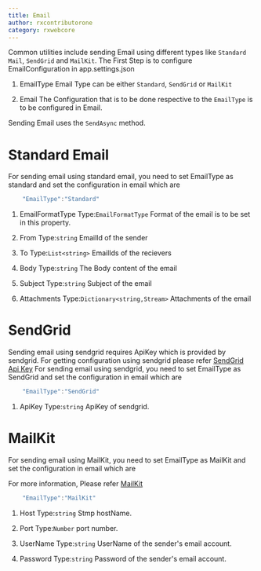 ```yaml
---
title: Email
author: rxcontributorone
category: rxwebcore
---
```


Common utilities include sending Email using different types like `Standard Mail`, `SendGrid` and `MailKit`. The First Step is to configure  
EmailConfiguration in app.settings.json

1) EmailType
Email Type can be either `Standard`, `SendGrid` or `MailKit`

2) Email
The Configuration that is to be done respective to the `EmailType` is to be configured in Email. 

Sending Email uses the `SendAsync` method.

# Standard Email
For sending email using standard email, you need to set EmailType as standard and set the configuration in email which are 

```js
    "EmailType":"Standard"
```

1) EmailFormatType
Type:`EmailFormatType`
Format of the email is to be set in this property.

2) From
Type:`string`
EmailId of the sender

3) To
Type:`List<string>`
EmailIds of the recievers 

4) Body
Type:`string`
The Body content of the email

5) Subject 
Type:`string`
Subject of the email

6) Attachments
Type:`Dictionary<string,Stream>`
Attachments of the email

# SendGrid
Sending email using sendgrid requires ApiKey which is provided by sendgrid. For getting configuration using sendgrid please refer 
[SendGrid Api Key](https://sendgrid.com/docs/api-reference/)
For sending email using sendgrid, you need to set EmailType as SendGrid and set the configuration in email which are 

```js
    "EmailType":"SendGrid"
```

1) ApiKey
Type:`string`
ApiKey of sendgrid.

# MailKit
For sending email using MailKit, you need to set EmailType as MailKit and set the configuration in email which are 

For more information, Please refer [MailKit](http://www.mimekit.net/docs/html/N_MailKit_Net_Smtp.htm)

```js
    "EmailType":"MailKit"
```
1) Host
Type:`string`
Stmp hostName.


2) Port
Type:`Number`
port number.

3) UserName
Type:`string`
UserName of the sender's email account.

4) Password
Type:`string`
Password of the sender's email account.

